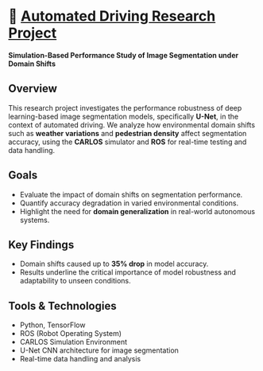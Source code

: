 # 🧠 [Automated Driving Research Project](report.ipynb)  
**Simulation-Based Performance Study of Image Segmentation under Domain Shifts**

## Overview  
This research project investigates the performance robustness of deep learning-based image segmentation models, specifically **U-Net**, in the context of automated driving. We analyze how environmental domain shifts such as **weather variations** and **pedestrian density** affect segmentation accuracy, using the **CARLOS** simulator and **ROS** for real-time testing and data handling.

## Goals  
- Evaluate the impact of domain shifts on segmentation performance.  
- Quantify accuracy degradation in varied environmental conditions.  
- Highlight the need for **domain generalization** in real-world autonomous systems.

## Key Findings  
- Domain shifts caused up to **35% drop** in model accuracy.  
- Results underline the critical importance of model robustness and adaptability to unseen conditions.

## Tools & Technologies  
- Python, TensorFlow  
- ROS (Robot Operating System)  
- CARLOS Simulation Environment  
- U-Net CNN architecture for image segmentation  
- Real-time data handling and analysis